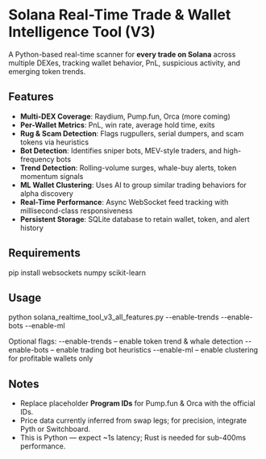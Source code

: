 # Solana Real-Time Trade & Wallet Intelligence Tool (V3)

A Python-based real-time scanner for **every trade on Solana** across multiple DEXes, tracking wallet behavior, PnL, suspicious activity, and emerging token trends.

## Features
- **Multi-DEX Coverage**: Raydium, Pump.fun, Orca (more coming)
- **Per-Wallet Metrics**: PnL, win rate, average hold time, exits
- **Rug & Scam Detection**: Flags rugpullers, serial dumpers, and scam tokens via heuristics
- **Bot Detection**: Identifies sniper bots, MEV-style traders, and high-frequency bots
- **Trend Detection**: Rolling-volume surges, whale-buy alerts, token momentum signals
- **ML Wallet Clustering**: Uses AI to group similar trading behaviors for alpha discovery
- **Real-Time Performance**: Async WebSocket feed tracking with millisecond-class responsiveness
- **Persistent Storage**: SQLite database to retain wallet, token, and alert history

## Requirements
pip install websockets numpy scikit-learn

## Usage
python solana_realtime_tool_v3_all_features.py --enable-trends --enable-bots --enable-ml

Optional flags:
--enable-trends – enable token trend & whale detection
--enable-bots – enable trading bot heuristics
--enable-ml – enable clustering for profitable wallets only

## Notes
- Replace placeholder **Program IDs** for Pump.fun & Orca with the official IDs.
- Price data currently inferred from swap legs; for precision, integrate Pyth or Switchboard.
- This is Python — expect ~1s latency; Rust is needed for sub-400ms performance.
